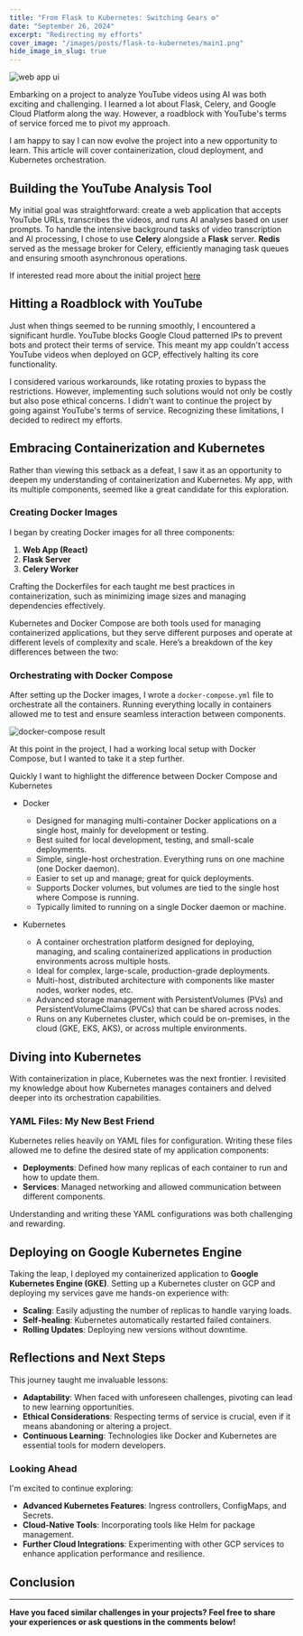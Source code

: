 ```yaml
---
title: "From Flask to Kubernetes: Switching Gears ⚙️"
date: "September 26, 2024"
excerpt: "Redirecting my efforts"
cover_image: "/images/posts/flask-to-kubernetes/main1.png"
hide_image_in_slug: true
---
```


<img src="/images/posts/flask-to-kubernetes/docker_kubernetes.png" alt="web app ui" title="Login"  />

Embarking on a project to analyze YouTube videos using AI was both exciting and challenging. I learned a lot about Flask, Celery, and Google Cloud Platform along the way. However, a roadblock with YouTube's terms of service forced me to pivot my approach.

I am happy to say I can now evolve the project into a new opportunity to learn. This article will cover containerization, cloud deployment, and Kubernetes orchestration.

## Building the YouTube Analysis Tool

My initial goal was straightforward: create a web application that accepts YouTube URLs, transcribes the videos, and runs AI analyses based on user prompts. To handle the intensive background tasks of video transcription and AI processing, I chose to use **Celery** alongside a **Flask** server. **Redis** served as the message broker for Celery, efficiently managing task queues and ensuring smooth asynchronous operations.

If interested read more about the initial project [here](https://www.williamjonescodes.com/blog/building-ai-youtube-analysis-tool)

## Hitting a Roadblock with YouTube

Just when things seemed to be running smoothly, I encountered a significant hurdle. YouTube blocks Google Cloud patterned IPs to prevent bots and protect their terms of service. This meant my app couldn't access YouTube videos when deployed on GCP, effectively halting its core functionality.

I considered various workarounds, like rotating proxies to bypass the restrictions. However, implementing such solutions would not only be costly but also pose ethical concerns. I didn't want to continue the project by going against YouTube's terms of service. Recognizing these limitations, I decided to redirect my efforts.

## Embracing Containerization and Kubernetes

Rather than viewing this setback as a defeat, I saw it as an opportunity to deepen my understanding of containerization and Kubernetes. My app, with its multiple components, seemed like a great candidate for this exploration.

### Creating Docker Images

I began by creating Docker images for all three components:

1. **Web App (React)**
2. **Flask Server**
3. **Celery Worker**

Crafting the Dockerfiles for each taught me best practices in containerization, such as minimizing image sizes and managing dependencies effectively.

Kubernetes and Docker Compose are both tools used for managing containerized applications, but they serve different purposes and operate at different levels of complexity and scale. Here’s a breakdown of the key differences between the two:

### Orchestrating with Docker Compose

After setting up the Docker images, I wrote a `docker-compose.yml` file to orchestrate all the containers. Running everything locally in containers allowed me to test and ensure seamless interaction between components.

<img src="/images/posts/flask-to-kubernetes/docker-compose.png" alt="docker-compose result" title="docker running locally"  />

At this point in the project, I had a working local setup with Docker Compose, but I wanted to take it a step further.

Quickly I want to highlight the difference between Docker Compose and Kubernetes

- Docker

  - Designed for managing multi-container Docker applications on a single host, mainly for development or testing.
  - Best suited for local development, testing, and small-scale deployments.
  - Simple, single-host orchestration. Everything runs on one machine (one Docker daemon).
  - Easier to set up and manage; great for quick deployments.
  - Supports Docker volumes, but volumes are tied to the single host where Compose is running.
  - Typically limited to running on a single Docker daemon or machine.

- Kubernetes
  - A container orchestration platform designed for deploying, managing, and scaling containerized applications in production environments across multiple hosts.
  - Ideal for complex, large-scale, production-grade deployments.
  - Multi-host, distributed architecture with components like master nodes, worker nodes, etc.
  - Advanced storage management with PersistentVolumes (PVs) and PersistentVolumeClaims (PVCs) that can be shared across nodes.
  - Runs on any Kubernetes cluster, which could be on-premises, in the cloud (GKE, EKS, AKS), or across multiple environments.

## Diving into Kubernetes

With containerization in place, Kubernetes was the next frontier. I revisited my knowledge about how Kubernetes manages containers and delved deeper into its orchestration capabilities.

### YAML Files: My New Best Friend

Kubernetes relies heavily on YAML files for configuration. Writing these files allowed me to define the desired state of my application components:

- **Deployments**: Defined how many replicas of each container to run and how to update them.
- **Services**: Managed networking and allowed communication between different components.

Understanding and writing these YAML configurations was both challenging and rewarding.

## Deploying on Google Kubernetes Engine

Taking the leap, I deployed my containerized application to **Google Kubernetes Engine (GKE)**. Setting up a Kubernetes cluster on GCP and deploying my services gave me hands-on experience with:

- **Scaling**: Easily adjusting the number of replicas to handle varying loads.
- **Self-healing**: Kubernetes automatically restarted failed containers.
- **Rolling Updates**: Deploying new versions without downtime.

## Reflections and Next Steps

This journey taught me invaluable lessons:

- **Adaptability**: When faced with unforeseen challenges, pivoting can lead to new learning opportunities.
- **Ethical Considerations**: Respecting terms of service is crucial, even if it means abandoning or altering a project.
- **Continuous Learning**: Technologies like Docker and Kubernetes are essential tools for modern developers.

### Looking Ahead

I'm excited to continue exploring:

- **Advanced Kubernetes Features**: Ingress controllers, ConfigMaps, and Secrets.
- **Cloud-Native Tools**: Incorporating tools like Helm for package management.
- **Further Cloud Integrations**: Experimenting with other GCP services to enhance application performance and resilience.

## Conclusion

---

**Have you faced similar challenges in your projects? Feel free to share your experiences or ask questions in the comments below!**
